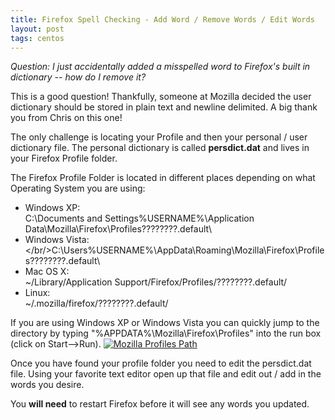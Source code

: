 ```yaml
---
title: Firefox Spell Checking - Add Word / Remove Words / Edit Words
layout: post
tags: centos
---
```


<em>Question&#58; I just accidentally added a misspelled word to Firefox's built in dictionary -- how do I remove it?</em>

This is a good question!  Thankfully, someone at Mozilla decided the user dictionary should be stored in plain text and newline delimited.  A big thank you from Chris on this one!

The only challenge is locating your Profile and then your personal / user dictionary file.  The personal dictionary is called <strong>persdict.dat</strong> and lives in your Firefox Profile folder.

The Firefox Profile Folder is located in different places depending on what Operating System you are using&#58;

- Windows XP:<br/>C:\Documents and Settings\%USERNAME%\Application Data\Mozilla\Firefox\Profiles\????????.default\
- Windows Vista:</br/>C:\Users\%USERNAME%\AppData\Roaming\Mozilla\Firefox\Profiles\????????.default\
- Mac OS X:<br/>~/Library/Application Support/Firefox/Profiles/????????.default/
- Linux:<br/>~/.mozilla/firefox/????????.default/


If you are using Windows XP or Windows Vista you can quickly jump to the directory by typing "%APPDATA%\Mozilla\Firefox\Profiles\" into the run box (click on Start-->Run).
<a href='http://chrisschuld.com/wp-content/uploads/2007/07/mozilla-profiles-start-run.png' title='Mozilla Profiles Path'><img src='http://chrisschuld.com/wp-content/uploads/2007/07/mozilla-profiles-start-run.png' alt='Mozilla Profiles Path' /></a>

Once you have found your profile folder you need to edit the persdict.dat file.  Using your favorite text editor open up that file and edit out / add in the words you desire.

You <strong>will need</strong> to restart Firefox before it will see any words you updated.
